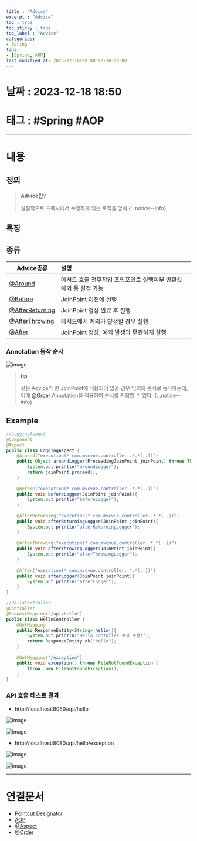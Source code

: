 ```yaml
---
title : "Advice"
excerpt : "Advice"
toc : true
toc_sticky : true
toc_label : "Advice"
categories:
- Spring
tags:
- [Spring, AOP]
last_modified_at: 2023-12-18T08:00:00-10:00:00
---
```


# 날짜 : 2023-12-18 18:50

# 태그 : #Spring #AOP
---

# 내용

## 정의
> **Advice란?**
>
> 실질적으로 프록시에서 수행하게 되는 로직을 명세
{: .notice--info}

## 특징

## 종류

| Advice종류      | 설명                                                              |
| --------------- |:----------------------------------------------------------------- |
| [@Around](../../aop/aop-@Around)     | 메서드 호출 전후작업 조인포인트 실행여부 반환값 예외 등 설정 가능 |
| [@Before](../../aop/aop-@Before)         | JoinPoint 이전에 실행                                             |
| [@AfterReturning](../../aop/aop-@AfterReturning) | JoinPoint 정상 완료 후 실행                                       |
| [@AfterThrowing](../../aop/aop-@AfterThrowing)  | 메서드에서 예외가 발생할 경우 실행                                |
| [@After](../../aop/aop-@After)          | JoinPoint 정상, 예외 발생과 무관하게 실행                         |

### Annotation 동작 순서
  
![image](../../assets/images/AdviceAnnotationOrder.png)

> **tip**
>
> 같은 Advice가 한 JoinPoint에 적용되어 있을 경우 임의의 순서로 동작하는데, 이때 [@Order](../../annotation/annotation-@Order) Annotation을 적용하여 순서를 지정할 수 있다.
{: .notice--info}

## Example

```java
//LoggingAspect
@Component  
@Aspect  
public class LoggingAspect {  
    @Around("execution(* com.mvcvue.controller..*.*(..))")  
    public Object aroundLogger(ProceedingJoinPoint joinPoint) throws Throwable{  
        System.out.println("aroundLogger");  
        return joinPoint.proceed();  
    }  
  
    @Before("execution(* com.mvcvue.controller..*.*(..))")  
    public void beforeLogger(JoinPoint joinPoint){  
        System.out.println("beforeLogger");  
    }  
  
    @AfterReturning("execution(* com.mvcvue.controller..*.*(..))")  
    public void afterReturningLogger(JoinPoint joinPoint){  
        System.out.println("afterReturningLogger");  
    }  
  
    @AfterThrowing("execution(* com.mvcvue.controller..*.*(..))")  
    public void afterThrowingLogger(JoinPoint joinPoint){  
        System.out.println("afterThrowingLogger");  
    }  
  
    @After("execution(* com.mvcvue.controller..*.*(..))")  
    public void afterLogger(JoinPoint joinPoint){  
        System.out.println("afterLogger");  
    }  
}
```

```java
//HelloController
@Controller  
@RequestMapping("/api/hello")  
public class HelloController {  
    @GetMapping  
    public ResponseEntity<String> hello(){  
        System.out.println("Hello Contoller 로직 수행!");  
        return ResponseEntity.ok("hello");  
    }  
  
    @GetMapping("/exception")  
    public void exception() throws FileNotFoundException {  
        throw  new FileNotFoundException();  
    }  
}
```

### API 호출 테스트 결과
- http://localhost:8080/api/hello
  
![image](../../assets/images/PostManCallHelloAPI.png)
  
![image](../../assets/images/CallHelloAPIResult.png)

- http://localhost:8080/api/hello/exception
  
![image](../../assets/images/PostManCallExceptionResult.png)
  
![image](../../assets/images/CallExceptionAPIResult.png)

---

# 연결문서
- [Pointcut Designator](../../spring/spring-Pointcut-Designator)
- [AOP](../../spring/spring-AOP)
- [@Aspect](../../aop/aop-@Aspect)
- [@Order](../../annotation/annotation-@Order)